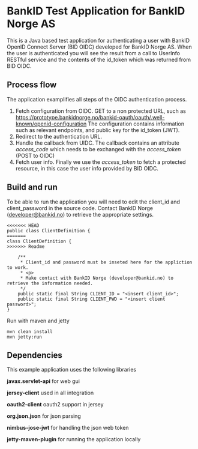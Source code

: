 # BankID Test Application for BankID Norge AS
This is a Java based test application for authenticating a user with BankID OpenID Connect Server (BID OIDC) developed for BankID Norge AS.
When the user is authenticated you will see the result from a call to UserInfo RESTful service and the contents of the id_token which was returned from BID OIDC.

## Process flow
The application examplifies all steps of the OIDC authentication process.
1. Fetch configuration from OIDC. GET to a non protected URL, such as 
   https://prototype.bankidnorge.no/bankid-oauth/oauth/.well-known/openid-configuration
   The configuration contains information such as relevant endpoints, and public key for the id_token (JWT).
2. Redirect to the authentication URL.
3. Handle the callback from UIDC. The callback contains an attribute *access_code* which needs to be exchanged with the *access_token* (POST to OIDC)
4. Fetch user info. Finally we use the *access_token* to fetch a protected resource, in this case the user info provided by BID OIDC.

## Build and run
To be able to run the application you will need to edit the client_id and client_password in the source code.
Contact BankID Norge (developer@bankid.no) to retrieve the appropriate settings.

```
<<<<<<< HEAD
public class ClientDefinition {
=======
class ClientDefinition {
>>>>>>> Readme

    /**
     * Client_id and password must be inseted here for the appliction to work.
     * <p>
     * Make contact with BankID Norge (developer@bankid.no) to retrieve the information needed.
     */
    public static final String CLIENT_ID = "<insert client_id>";
    public static final String CLIENT_PWD = "<insert client password>";
}
```


Run with maven and jetty
```
mvn clean install
mvn jetty:run
```


## Dependencies
This example application uses the following libraries

**javax.servlet-api** for web gui

**jersey-client** used in all integration

**oauth2-client** oauth2 support in jersey

**org.json.json** for json parsing

**nimbus-jose-jwt** for handling the json web token

**jetty-maven-plugin** for running the application locally



